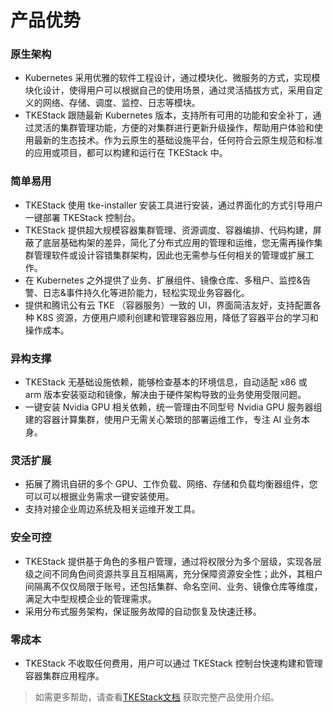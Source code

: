 

#  产品优势



### 原生架构

- Kubernetes 采用优雅的软件工程设计，通过模块化、微服务的方式，实现模块化设计，使得用户可以根据自己的使用场景，通过灵活插拔方式，采用自定义的网络、存储、调度、监控、日志等模块。
- TKEStack 跟随最新 Kubernetes 版本，支持所有可用的功能和安全补丁，通过灵活的集群管理功能，方便的对集群进行更新升级操作，帮助用户体验和使用最新的生态技术。作为云原生的基础设施平台，任何符合云原生规范和标准的应用或项目，都可以构建和运行在 TKEStack 中。



### 简单易用

- TKEStack 使用 tke-installer 安装工具进行安装，通过界面化的方式引导用户一键部署 TKEStack 控制台。
- TKEStack 提供超大规模容器集群管理、资源调度、容器编排、代码构建，屏蔽了底层基础构架的差异，简化了分布式应用的管理和运维，您无需再操作集群管理软件或设计容错集群架构，因此也无需参与任何相关的管理或扩展工作。
- 在 Kubernetes 之外提供了业务、扩展组件、镜像仓库、多租户、监控&告警、日志&事件持久化等进阶能力，轻松实现业务容器化。
- 提供和腾讯公有云 TKE （容器服务）一致的 UI，界面简洁友好，支持配置各种 K8S 资源，方便用户顺利创建和管理容器应用，降低了容器平台的学习和操作成本。



### 异构支撑

- TKEStack 无基础设施依赖，能够检查基本的环境信息，自动适配 x86 或 arm 版本安装驱动和镜像，解决由于硬件架构导致的业务使用受限问题。
- 一键安装 Nvidia  GPU 相关依赖，统一管理由不同型号 Nvidia  GPU 服务器组建的容器计算集群，使用户无需关心繁琐的部署运维工作，专注 AI 业务本身。



### 灵活扩展

* 拓展了腾讯自研的多个 GPU、工作负载、网络、存储和负载均衡器组件，您可以可以根据业务需求一键安装使用。
* 支持对接企业周边系统及相关运维开发工具。



### 安全可控

- TKEStack 提供基于角色的多租户管理，通过将权限分为多个层级，实现各层级之间不同角色间资源共享且互相隔离，充分保障资源安全性；此外，其租户间隔离不仅仅局限于账号，还包括集群、命名空间、业务、镜像仓库等维度，满足大中型规模企业的管理需求。
- 采用分布式服务架构，保证服务故障的自动恢复及快速迁移。



### 零成本

- TKEStack 不收取任何费用，用户可以通过 TKEStack 控制台快速构建和管理容器集群应用程序。

  

> 如需更多帮助，请查看[TKEStack文档](https://github.com/tkestack/tke/tree/master/docs/guide/zh-CN) 获取完整产品使用介绍。
